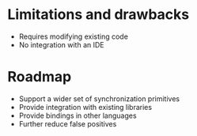 <!SLIDE smbullets>
# Limitations and drawbacks

* Requires modifying existing code
* No integration with an IDE


<!SLIDE smbullets>
# Roadmap
* Support a wider set of synchronization primitives
* Provide integration with existing libraries
* Provide bindings in other languages
* Further reduce false positives
